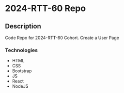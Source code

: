# 2024-RTT-60 Repo

## Description 
Code Repo for 2024-RTT-60 Cohort.
Create a User Page


### Technologies

- HTML
- CSS
- Bootstrap
- JS
- React
- NodeJS

